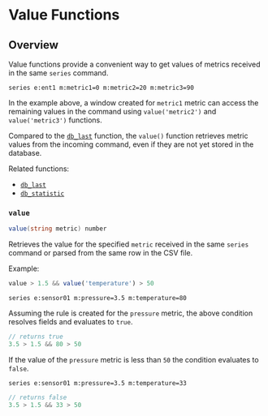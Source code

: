 # Value Functions

## Overview

Value functions provide a convenient way to get values of metrics received in the same `series` command.

```ls
series e:ent1 m:metric1=0 m:metric2=20 m:metric3=90
```

In the example above, a window created for `metric1` metric can access the remaining values in the command using `value('metric2')` and `value('metric3')` functions.

Compared to the [`db_last`](functions-series.md) function, the `value()` function retrieves metric values from the incoming command, even if they are not yet stored in the database.

Related functions:

* [`db_last`](functions-series.md#db_last)
* [`db_statistic`](functions-series.md#db_statistic)

### `value`

```csharp
value(string metric) number
```

Retrieves the value for the specified `metric` received in the same `series` command or parsed from the same row in the CSV file.

Example:

```javascript
value > 1.5 && value('temperature') > 50
```

```ls
series e:sensor01 m:pressure=3.5 m:temperature=80
```

Assuming the rule is created for the `pressure` metric, the above condition resolves fields and evaluates to `true`.

```javascript
// returns true
3.5 > 1.5 && 80 > 50
```

If the value of the `pressure` metric is less than `50` the condition evaluates to `false`.

```ls
series e:sensor01 m:pressure=3.5 m:temperature=33
```

```javascript
// returns false
3.5 > 1.5 && 33 > 50
```